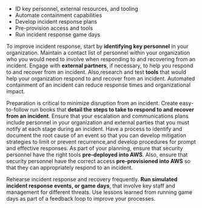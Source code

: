 - ID key personnel, external resources, and tooling
- Automate containment capabilities
- Develop incident response plans
- Pre-provision access and tools
- Run incident response game days

To improve incident response, start by **identifying key personnel** in your organization. Maintain a contact list of personnel within your organization who you would need to involve when responding to and recovering from an incident. Engage with **external partners**, if necessary, to help you respond to and recover from an incident. Also,research and test **tools** that would help your organization respond to and recover from an incident. Automated containment of an incident can reduce response times and organizational impact.

Preparation is critical to minimize disruption from an incident. Create easy-to-follow run books that **detail the steps to take to respond to and recover from an incident**. Ensure that your escalation and communications plans include personnel in your organization and external parties that you must notify at each stage during an incident. Have a process to identify and document the root cause of an event so that you can develop mitigation strategies to limit or prevent recurrence,and develop procedures for prompt and effective responses. As part of your planning, ensure that security personnel have the right tools **pre-deployed into AWS**. Also, ensure that security personnel have the correct access **pre-provisioned into AWS** so that they can appropriately respond to an incident.

Rehearse incident response and recovery frequently. **Run simulated incident response events, or game days**, that involve key staff and management for different threats. Use lessons learned from running game days as part of a feedback loop to improve your processes.
